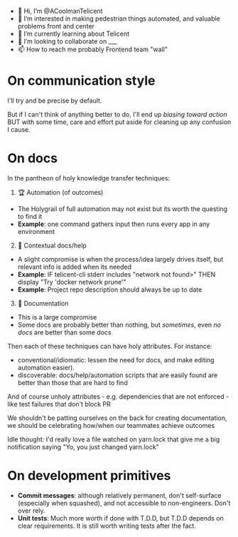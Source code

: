 - 👋 Hi, I’m @ACoolmanTelicent
- 👀 I’m interested in making pedestrian things automated, and valuable problems front and center
- 🌱 I’m currently learning about Telicent
- 💞️ I’m looking to collaborate on ___
- 📫 How to reach me probably Frontend team "wall"

# On communication style

I'll try and be precise by default.

But if I can't think of anything better to do, I'll end up _biasing toward action_ BUT with some time, care and effort put aside for cleaning up any confusion I cause.

# On docs

In the pantheon of holy knowledge transfer techniques:

1. 🏆 Automation (of outcomes)
  - The Holygrail of full automation may not exist but its worth the questing to find it
  - **Example**:  one command gathers input then runs every app in any environment
2. 👼 Contextual docs/help
  - A slight compromise is when the process/idea largely drives itself, but relevant info is added when its needed
  - **Example**: IF telicent-cli stderr includes "network <sha> not found>" THEN display "Try 'docker network prune'"
  - **Example**: Project repo description should always be up to date
3. 📜 Documentation
  - This is a large compromise
  - Some docs are probably better than nothing, but _sometimes_, even _no docs_ are better than some docs


Then each of these techniques can have holy attributes. For instance:
- conventional/idiomatic: lessen the need for docs, and make editing automation easier). 
- discoverable: docs/help/automation scripts that are easily found are better than those that are hard to find
 
And of course unholy attributes - e.g. dependencies that are not enforced - like test failures that don't block PR


We shouldn't be patting ourselves on the back for creating documentation, we should be celebrating how/when our teammates achieve outcomes

Idle thought: I'd really love a file watched on yarn.lock that give me a big notification saying "Yo, you just changed yarn.lock"


# On development primitives

- **Commit messages**: although relatively permanent, don't self-surface (especially when squashed), and not accessible to non-engineers. Don't over rely.
- **Unit tests**: Much more worth if done with T.D.D, but T.D.D depends on clear requirements. It is still worth writing tests after the fact.
